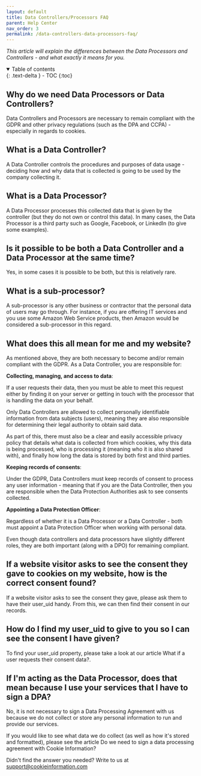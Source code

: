 ```yaml
---
layout: default
title: Data Controllers/Processors FAQ
parent: Help Center
nav_order: 3
permalink: /data-controllers-data-processors-faq/
---
```

_This article will explain the differences between the Data Processors and Controllers - and what exactly it means for you._

<details open markdown="block">
  <summary>
    Table of contents
  </summary>
  {: .text-delta }
- TOC
{:toc}
</details>

## Why do we need Data Processors or Data Controllers?

Data Controllers and Processors are necessary to remain compliant with the GDPR and other privacy regulations (such as the DPA and CCPA) - especially in regards to cookies.

## What is a Data Controller?

A Data Controller controls the procedures and purposes of data usage - deciding how and why data that is collected is going to be used by the company collecting it.

## What is a Data Processor?

A Data Processor processes this collected data that is given by the controller (but they do not own or control this data). In many cases, the Data Processor is a third party such as Google, Facebook, or LinkedIn (to give some examples).

## Is it possible to be both a Data Controller and a Data Processor at the same time?

Yes, in some cases it is possible to be both, but this is relatively rare.

## What is a sub-processor?

A sub-processor is any other business or contractor that the personal data of users may go through. For instance, if you are offering IT services and you use some Amazon Web Service products, then Amazon would be considered a sub-processor in this regard.

## What does this all mean for me and my website?

As mentioned above, they are both necessary to become and/or remain compliant with the GDPR. As a Data Controller, you are responsible for:

**Collecting, managing, and access to data**:

If a user requests their data, then you must be able to meet this request either by finding it on your server or getting in touch with the processor that is handling the data on your behalf.

Only Data Controllers are allowed to collect personally identifiable information from data subjects (users), meaning they are also responsible for determining their legal authority to obtain said data.

As part of this, there must also be a clear and easily accessible privacy policy that details what data is collected from which cookies, why this data is being processed, who is processing it (meaning who it is also shared with), and finally how long the data is stored by both first and third parties.

**Keeping records of consents**:

Under the GDPR, Data Controllers must keep records of consent to process any user information - meaning that if you are the Data Controller, then you are responsible when the Data Protection Authorities ask to see consents collected.

**Appointing a Data Protection Officer**:

Regardless of whether it is a Data Processor or a Data Controller - both must appoint a Data Protection Officer when working with personal data.

Even though data controllers and data processors have slightly different roles, they are both important (along with a DPO) for remaining compliant.

## If a website visitor asks to see the consent they gave to cookies on my website, how is the correct consent found?

If a website visitor asks to see the consent they gave, please ask them to have their user_uid handy. From this, we can then find their consent in our records.

## How do I find my user_uid to give to you so I can see the consent I have given?

To find your user_uid property, please take a look at our article What if a user requests their consent data?.

## If I'm acting as the Data Processor, does that mean because I use your services that I have to sign a DPA?

No, it is not necessary to sign a Data Processing Agreement with us because we do not collect or store any personal information to run and provide our services.

If you would like to see what data we do collect (as well as how it's stored and formatted), please see the article Do we need to sign a data processing agreement with Cookie Information?

Didn't find the answer you needed? Write to us at [support@cookieinformation.com]()
